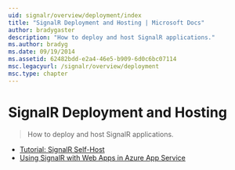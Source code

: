 ```yaml
---
uid: signalr/overview/deployment/index
title: "SignalR Deployment and Hosting | Microsoft Docs"
author: bradygaster
description: "How to deploy and host SignalR applications."
ms.author: bradyg
ms.date: 09/19/2014
ms.assetid: 62482bdd-e2a4-46e5-b909-6d0c6bc07114
msc.legacyurl: /signalr/overview/deployment
msc.type: chapter
---
```

SignalR Deployment and Hosting
====================
> How to deploy and host SignalR applications.


- [Tutorial: SignalR Self-Host](tutorial-signalr-self-host.md)
- [Using SignalR with Web Apps in Azure App Service](using-signalr-with-azure-web-sites.md)
